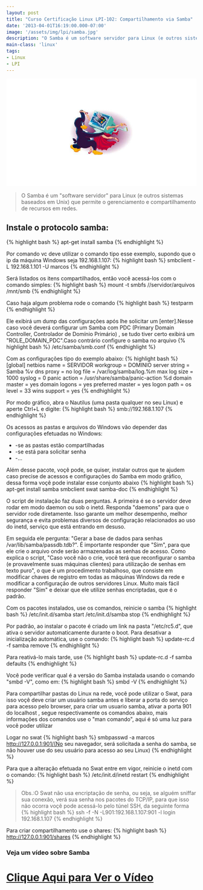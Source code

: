 ```yaml
---
layout: post
title: "Curso Certificação Linux LPI-102: Compartilhamento via Samba"
date: '2013-04-01T16:19:00.000-07:00'
image: '/assets/img/lpi/samba.jpg'
description: "O Samba é um software servidor para Linux (e outros sistemas baseados em Unix) que permite o gerenciamento e compartilhamento de recursos em redes"
main-class: 'linux'
tags:
- Linux
- LPI
---
```


![Compartilhamento via Samba](/assets/img/lpi/samba.jpg "Compartilhamento via Samba")

> O Samba é um "software servidor" para Linux (e outros sistemas baseados em Unix) que permite o gerenciamento e compartilhamento de recursos em redes.


## Instale o protocolo samba:
{% highlight bash %}
apt-get install samba
{% endhighlight %}

Por comando vc deve utilizar o comando tipo esse exemplo, supondo que o ip da máquina Windows seja 192.168.1.107:
{% highlight bash %}
smbclient -L 192.168.1.101 -U marcos
{% endhighlight %}

Será listados os itens compartilhados, então você acessá-los com o comando simples:
{% highlight bash %}
mount -t smbfs //servidor/arquivos /mnt/smb
{% endhighlight %}

Caso haja algum problema rode o comando
{% highlight bash %}
testparm
{% endhighlight %}

Ele exibirá um dump das configurações após lhe solicitar um [enter].Nesse caso você deverá configurar um Samba com PDC (Primary Domain Controller, Controlador de Domínio Primário) , se tudo tiver certo exibirá um "ROLE_DOMAIN_PDC".Caso contrário configure o samba no arquivo {% highlight bash %}
/etc/samba/smb.conf
{% endhighlight %}

Com as configurações tipo do exemplo abaixo:
{% highlight bash %}
[global]
netbios name = SERVIDOR
workgroup = DOMINIO
server string = Samba %v
dns proxy = no
log file = /var/log/samba/log.%m
max log size = 1000
syslog = 0
panic action = /usr/share/samba/panic-action %d
domain master = yes
domain logons = yes
preferred master = yes
logon path =
os level = 33
wins support = yes
{% endhighlight %}



<script async src="https://pagead2.googlesyndication.com/pagead/js/adsbygoogle.js"></script>

<!-- Informat -->
<ins class="adsbygoogle"
     style="display:block"
     data-ad-client="ca-pub-2838251107855362"
     data-ad-slot="2327980059"
     data-ad-format="auto"
     data-full-width-responsive="true"></ins>

<script>
(adsbygoogle = window.adsbygoogle || []).push({});
</script>



Por modo gráfico, abra o Nautilus (uma pasta qualquer no seu Linux) e aperte Ctrl+L e digite:
{% highlight bash %}
smb://192.168.1.107
{% endhighlight %}


Os acessos as pastas e arquivos do Windows vão depender das configurações efetuadas no Windows:
+ -se as pastas estão compartilhadas
+ -se está para solicitar senha
+ -...

Além desse pacote, voçê pode, se quiser, instalar outros que te ajudem caso precise de acessos e configurações do Samba em modo gráfico, dessa forma voçê pode instalar esse conjunto abaixo
{% highlight bash %}
apt-get install samba smbclient swat samba-doc
{% endhighlight %}

O script de instalação faz duas perguntas. A primeira é se o servidor deve rodar em modo daemon ou sob o inetd. Responda "daemons" para que o servidor rode diretamente. Isso garante um melhor desempenho, melhor segurança e evita problemas diversos de configuração relacionados ao uso do inetd, serviço que está entrando em desuso.

Em seguida ele pergunta: "Gerar a base de dados para senhas /var/lib/samba/passdb.tdb?". É importante responder que "Sim", para que ele crie o arquivo onde serão armazenadas as senhas de acesso. Como explica o script, "Caso você não o crie, você terá que reconfigurar o samba (e provavelmente suas máquinas clientes) para utilização de senhas em texto puro", o que é um procedimento trabalhoso, que consiste em modificar chaves de registro em todas as máquinas Windows da rede e modificar a configuração de outros servidores Linux. Muito mais fácil responder "Sim" e deixar que ele utilize senhas encriptadas, que é o padrão.

Com os pacotes instalados, use os comandos, reinicie o samba
{% highlight bash %}
/etc/init.d/samba start
/etc/init.d/samba stop
{% endhighlight %}

Por padrão, ao instalar o pacote é criado um link na pasta "/etc/rc5.d", que ativa o servidor automaticamente durante o boot. Para desativar a inicialização automática, use o comando:
{% highlight bash %}
update-rc.d -f samba remove
{% endhighlight %}

Para reativá-lo mais tarde, use
{% highlight bash %}
update-rc.d -f samba defaults
{% endhighlight %}

Você pode verificar qual é a versão do Samba instalada usando o comando "smbd -V", como em:
{% highlight bash %}
smbd -V
{% endhighlight %}


<script async src="https://pagead2.googlesyndication.com/pagead/js/adsbygoogle.js"></script>

<!-- Informat -->
<ins class="adsbygoogle"
     style="display:block"
     data-ad-client="ca-pub-2838251107855362"
     data-ad-slot="2327980059"
     data-ad-format="auto"
     data-full-width-responsive="true"></ins>

<script>
(adsbygoogle = window.adsbygoogle || []).push({});
</script>


Para compartilhar pastas do Linux na rede, você pode utilizar o Swat, para isso voçê deve criar um usuário samba antes e liberar a porta do serviço para acesso pelo browser, para criar um usuario samba, ativar a porta 901 do localhost , segue respectivamente os comandos abaixo, mais informações dos comandos use o "man comando", aqui é só uma luz para você poder utilizar

Logar no swat
{% highlight bash %}
smbpasswd -a marcos
http://127.0.0.1:901/(No seu navegador, será solicitada a senha do samba, se não houver use do seu usuário para acesso ao seu Linux)
{% endhighlight %}

Para que a alteração efetuada no Swat entre em vigor, reinicie o inetd com o comando:
{% highlight bash %}
/etc/init.d/inetd restart
{% endhighlight %}

> Obs.:O Swat não usa encriptação de senha, ou seja, se alguém sniffar sua conexão, verá sua senha nos pacotes do TCP/IP, para que isso não ocorra voçê pode acessá-lo pelo túnel SSH, da seguinte forma
{% highlight bash %}
ssh -f -N -L901:192.168.1.107:901 -l login 192.168.1.107
{% endhighlight %}

Para criar compartilhamento use o shares:
{% highlight bash %}
http://127.0.0.1:901/shares
{% endhighlight %}

### Veja um vídeo sobre Samba

# [Clique Aqui para Ver o Vídeo](https://www.youtube.com/watch?v=WGTbBfdEgJ0)


<script async src="https://pagead2.googlesyndication.com/pagead/js/adsbygoogle.js"></script>

<!-- Informat -->
<ins class="adsbygoogle"
 style="display:block"
 data-ad-client="ca-pub-2838251107855362"
 data-ad-slot="2327980059"
 data-ad-format="auto"
 data-full-width-responsive="true"></ins>

<script>
(adsbygoogle = window.adsbygoogle || []).push({});
</script>

